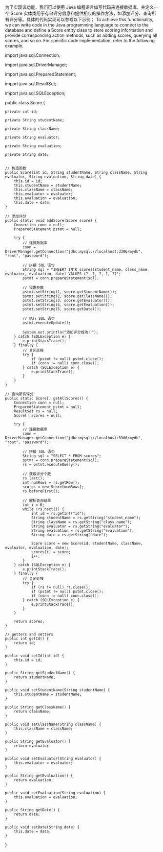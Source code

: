 为了实现该功能，我们可以使用 Java 编程语言编写代码来连接数据库，并定义一个 Score 实体类用于存储评分信息和提供相应的操作方法，如添加评分、查询所有评分等。具体的代码实现可以参考以下示例；
To achieve this functionality, we can write code in the Java programming language to connect to the database and define a Score entity class to store scoring information and provide corresponding action methods, such as adding scores, querying all scores, and so on. For specific code implementation, refer to the following example.


import java.sql.Connection;

import java.sql.DriverManager;

import java.sql.PreparedStatement;

import java.sql.ResultSet;

import java.sql.SQLException;


public class Score {

    private int id;
    
    private String studentName;
    
    private String className;
    
    private String evaluator;
    
    private String evaluation;
    
    private String date;
    

    // 构造函数
    public Score(int id, String studentName, String className, String evaluator, String evaluation, String date) {
        this.id = id;
        this.studentName = studentName;
        this.className = className;
        this.evaluator = evaluator;
        this.evaluation = evaluation;
        this.date = date;
    }

    // 添加评分
    public static void addScore(Score score) {
        Connection conn = null;
        PreparedStatement pstmt = null;

        try {
            // 连接数据库
            conn = DriverManager.getConnection("jdbc:mysql://localhost:3306/mydb", "root", "password");

            // 拼接 SQL 语句
            String sql = "INSERT INTO scores(student_name, class_name, evaluator, evaluation, date) VALUES (?, ?, ?, ?, ?)";
            pstmt = conn.prepareStatement(sql);

            // 设置参数
            pstmt.setString(1, score.getStudentName());
            pstmt.setString(2, score.getClassName());
            pstmt.setString(3, score.getEvaluator());
            pstmt.setString(4, score.getEvaluation());
            pstmt.setString(5, score.getDate());

            // 执行 SQL 语句
            pstmt.executeUpdate();

            System.out.println("添加评分成功！");
        } catch (SQLException e) {
            e.printStackTrace();
        } finally {
            // 关闭连接
            try {
                if (pstmt != null) pstmt.close();
                if (conn != null) conn.close();
            } catch (SQLException e) {
                e.printStackTrace();
            }
        }
    }

    // 查询所有评分
    public static Score[] getAllScores() {
        Connection conn = null;
        PreparedStatement pstmt = null;
        ResultSet rs = null;
        Score[] scores = null;

        try {
            // 连接数据库
            conn = DriverManager.getConnection("jdbc:mysql://localhost:3306/mydb", "root", "password");

            // 拼接 SQL 语句
            String sql = "SELECT * FROM scores";
            pstmt = conn.prepareStatement(sql);
            rs = pstmt.executeQuery();

            // 获取评分个数
            rs.last();
            int numRows = rs.getRow();
            scores = new Score[numRows];
            rs.beforeFirst();

            // 解析查询结果
            int i = 0;
            while (rs.next()) {
                int id = rs.getInt("id");
                String studentName = rs.getString("student_name");
                String className = rs.getString("class_name");
                String evaluator = rs.getString("evaluator");
                String evaluation = rs.getString("evaluation");
                String date = rs.getString("date");

                Score score = new Score(id, studentName, className, evaluator, evaluation, date);
                scores[i] = score;
                i++;
            }
        } catch (SQLException e) {
            e.printStackTrace();
        } finally {
            // 关闭连接
            try {
                if (rs != null) rs.close();
                if (pstmt != null) pstmt.close();
                if (conn != null) conn.close();
            } catch (SQLException e) {
                e.printStackTrace();
            }
        }

        return scores;
    }

    // getters and setters
    public int getId() {
        return id;
    }

    public void setId(int id) {
        this.id = id;
    }

    public String getStudentName() {
        return studentName;
    }

    public void setStudentName(String studentName) {
        this.studentName = studentName;
    }

    public String getClassName() {
        return className;
    }

    public void setClassName(String className) {
        this.className = className;
    }

    public String getEvaluator() {
        return evaluator;
    }

    public void setEvaluator(String evaluator) {
        this.evaluator = evaluator;
    }

    public String getEvaluation() {
        return evaluation;
    }

    public void setEvaluation(String evaluation) {
        this.evaluation = evaluation;
    }

    public String getDate() {
        return date;
    }

    public void setDate(String date) {
        this.date = date;
    }
}
